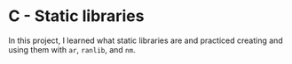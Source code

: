 # C - Static libraries

In this project, I learned what static libraries are and practiced creating and
using them with `ar`, `ranlib`, and `nm`.